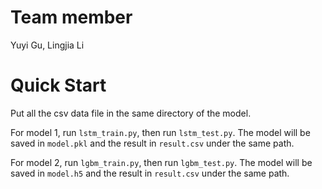# Team member

Yuyi Gu, Lingjia Li

# Quick Start

Put all the csv data file in the same directory of the model.

For model 1, run `lstm_train.py`, then run `lstm_test.py`. The model will be saved in `model.pkl` and the result in `result.csv` under the same path.

For model 2, run `lgbm_train.py`, then run `lgbm_test.py`. The model will be saved in `model.h5` and the result in `result.csv` under the same path.
